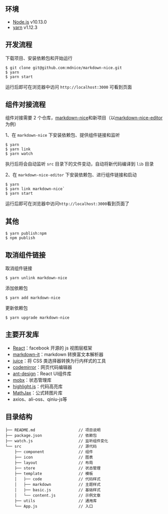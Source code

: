 ## 环境

- [Node.js](https://www.runoob.com/nodejs/nodejs-tutorial.html) v10.13.0
- [yarn](https://yarnpkg.com/lang/zh-hans/docs/) v1.12.3

## 开发流程

下载项目、安装依赖包和开始运行

```shell
$ git clone git@github.com:mdnice/markdown-nice.git
$ yarn
$ yarn start
```

运行后即可在浏览器中访问 `http://localhost:3000` 可看到页面

## 组件对接流程

组件对接需要 2 个仓库，[markdown-nice](https://github.com/mdnice/markdown-nice)和新项目（以[markdown-nice-editor](https://github.com/mdnice/markdown-nice-editor)为例）


1、在 `markdown-nice` 下安装依赖包、提供组件链接和监听
  
```shell
$ yarn
$ yarn link
$ yarn watch
```

执行后将会自动监听 `src` 目录下的文件变动，自动将新代码编译到 `lib` 目录

2、在 `markdown-nice-editor` 下安装依赖包、进行组件链接和启动

```shell
$ yarn
$ yarn link markdown-nice`
$ yarn start
```

运行后即可在浏览器中访问`http://localhost:3000`看到页面了

## 其他

```shell
$ yarn publish:npm
$ npm publish
```

## 取消组件链接

取消组件链接

```shell
$ yarn unlink markdown-nice
```

添加依赖包

```shell
$ yarn add markdown-nice
```

更新依赖包

```shell
$ yarn upgrade markdown-nice
```

## 主要开发库

- [React](https://github.com/facebook/react "React")：facebook 开源的 js 视图层框架
- [markdown-it](https://github.com/markdown-it/markdown-it "markdown-it")：markdown 转换富文本解析器
- [juice](https://github.com/Automattic/juice "juice")：将 CSS 类选择器转换为行内样式的工具
- [codemirror](https://github.com/codemirror/codemirror "codemirror")：网页代码编辑器
- [ant-design](https://github.com/ant-design/ant-design "ant-design")：React UI组件库
- [mobx](https://github.com/mobxjs/mobx "mobx")：状态管理库
- [highlight.js](https://github.com/highlightjs/highlight.js "highlight.js")：代码高亮库
- [MathJax](https://github.com/mathjax/MathJax "MathJax-node")：公式转图片库
- axios、ali-oss、qiniu-js等

## 目录结构

```shell
├── README.md                   // 项目说明
├── package.json                // 依赖包
├── watch.js                    // 监听组件变化
└── src                         // 源代码
    ├── component               // 组件            
    ├── icon                    // 图表                 
    ├── layout                  // 布局
    ├── store                   // 状态管理
    ├── template                // 模板
    │   ├── code                // 代码样式
    │   ├── markdown            // 主题样式
    │   ├── basic.js            // 基础样式
    │   └── content.js          // 示例文章
    ├── utils                   // 通用库
    └── App.js                  // 入口
```